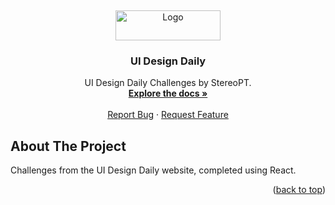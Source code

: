 <a name="readme-top"></a>
<br />

<div align="center">
  <a href="https://github.com/StereoPT/ui-design-daily">
    <img src="https://assets-global.website-files.com/572cc412e8e48c8223fa0e57/65448dc5e7199c24f9d5a9d1_uidesigndaily.svg" alt="Logo" width="168" height="48">
  </a>

  <h3 align="center">UI Design Daily</h3>

  <p align="center">
    UI Design Daily Challenges by StereoPT.
    <br />
    <a href="https://github.com/StereoPT/ui-design-daily"><strong>Explore the docs »</strong></a>
    <br />
    <br />
    <a href="https://github.com/StereoPT/ui-design-daily/issues">Report Bug</a>
    ·
    <a href="https://github.com/StereoPT/ui-design-daily/issues">Request Feature</a>
  </p>
</div>

## About The Project

Challenges from the UI Design Daily website, completed using React.

<p align="right">(<a href="#readme-top">back to top</a>)</p>
